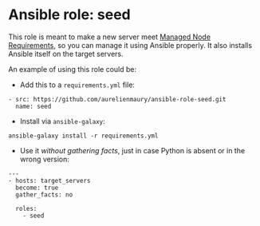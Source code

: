 # Ansible role: seed

This role is meant to make a new server meet [Managed Node Requirements](http://docs.ansible.com/ansible/intro_installation.html#managed-node-requirements),
so you can manage it using Ansible properly. It also installs Ansible itself on the target servers.

An example of using this role could be:

* Add this to a `requirements.yml` file:
```
- src: https://github.com/aurelienmaury/ansible-role-seed.git
  name: seed
```

* Install via `ansible-galaxy`:
```
ansible-galaxy install -r requirements.yml
```

* Use it *without gathering facts*, just in case Python is absent or in the wrong version:
```
---
- hosts: target_servers
  become: true
  gather_facts: no

  roles:
    - seed
```
